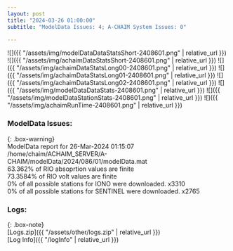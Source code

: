 ```yaml
---
layout: post
title: "2024-03-26 01:00:00"
subtitle: "ModelData Issues: 4; A-CHAIM System Issues: 0"

---
```


![]({{ "/assets/img/modelDataDataStatsShort-2408601.png" | relative_url }})
![]({{ "/assets/img/achaimDataStatsShort-2408601.png" | relative_url }})
![]({{ "/assets/img/achaimDataStatsLong00-2408601.png" | relative_url }})
![]({{ "/assets/img/achaimDataStatsLong01-2408601.png" | relative_url }})
![]({{ "/assets/img/achaimDataStatsLong02-2408601.png" | relative_url }})
![]({{ "/assets/img/modelDataDataStats-2408601.png" | relative_url }})
![]({{ "/assets/img/modelDataStationStats-2408601.png" | relative_url }})
![]({{ "/assets/img/achaimRunTime-2408601.png" | relative_url }})


### ModelData Issues:  
  
{: .box-warning}  
 ModelData report for 26-Mar-2024 01:15:07   
 /home/chaim/ACHAIM_SERVER/A-CHAIM/modelData/2024/086/01/modelData.mat   
 63.362% of RIO absoprtion values are finite   
 73.3584% of RIO volt values are finite   
 0% of all possible stations for IONO were downloaded. x3310   
 0% of all possible stations for SENTINEL were downloaded. x2765   
  


### Logs:  
  
{: .box-note}  
[Logs.zip]({{ "/assets/other/logs.zip" | relative_url }})  
[Log Info]({{ "/logInfo" | relative_url }})  
